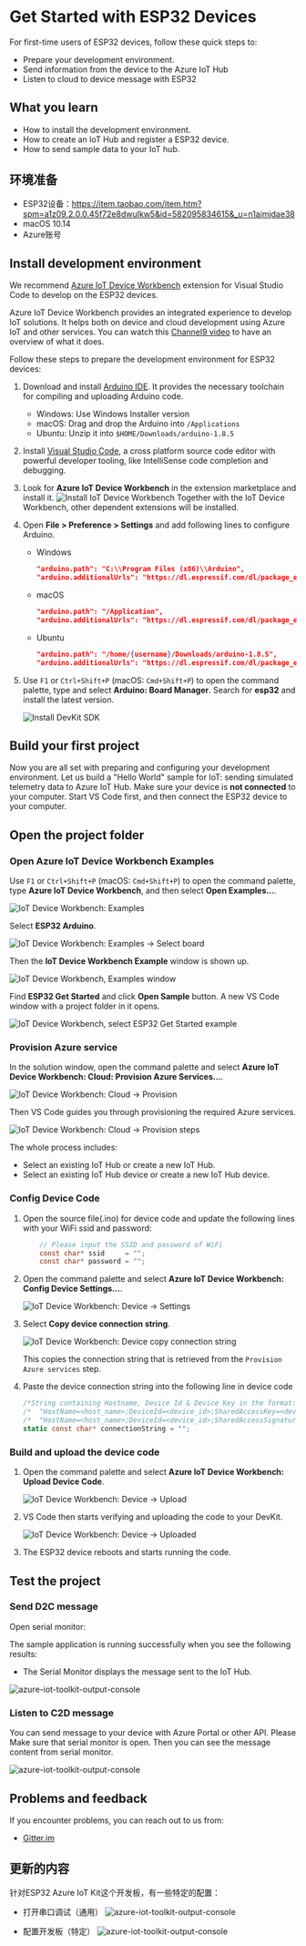 # Get Started with ESP32 Devices

For first-time users of ESP32 devices, follow these quick steps to:
- Prepare your development environment.
- Send information from the device to the Azure IoT Hub 
- Listen to cloud to device message with ESP32

## What you learn

* How to install the development environment.
* How to create an IoT Hub and register a ESP32 device.
* How to send sample data to your IoT hub.




## 环境准备
* ESP32设备：https://item.taobao.com/item.htm?spm=a1z09.2.0.0.45f72e8dwuIkw5&id=582095834615&_u=n1ajmjdae38
* macOS 10.14
* Azure账号



## Install development environment

We recommend [Azure IoT Device Workbench](https://marketplace.visualstudio.com/items?itemName=vsciot-vscode.vscode-iot-workbench) extension for Visual Studio Code to develop on the ESP32 devices.

Azure IoT Device Workbench provides an integrated experience to develop IoT solutions. It helps both on device and cloud development using Azure IoT and other services. You can watch this [Channel9 video](https://channel9.msdn.com/Shows/Internet-of-Things-Show/IoT-Workbench-extension-for-VS-Code) to have an overview of what it does.

Follow these steps to prepare the development environment for ESP32 devices:

1. Download and install [Arduino IDE](https://www.arduino.cc/en/Main/Software). It provides the necessary toolchain for compiling and uploading Arduino code.
   * Windows: Use Windows Installer version
   * macOS: Drag and drop the Arduino into `/Applications`
   * Ubuntu: Unzip it into `$HOME/Downloads/arduino-1.8.5`

2. Install [Visual Studio Code](https://code.visualstudio.com/), a cross platform source code editor with powerful developer tooling, like IntelliSense code completion and debugging.

3. Look for **Azure IoT Device Workbench** in the extension marketplace and install it.
    ![Install IoT Device Workbench](media/esp32-get-started/install-workbench.png)
    Together with the IoT Device Workbench, other dependent extensions will be installed.

4. Open **File > Preference > Settings** and add following lines to configure Arduino.

	* Windows

		```JSON
		"arduino.path": "C:\\Program Files (x86)\\Arduino",
		"arduino.additionalUrls": "https://dl.espressif.com/dl/package_esp32_index.json"
		```

	* macOS

		```JSON
		"arduino.path": "/Application",
		"arduino.additionalUrls": "https://dl.espressif.com/dl/package_esp32_index.json"
		```

	* Ubuntu

		```JSON
		"arduino.path": "/home/{username}/Downloads/arduino-1.8.5",
		"arduino.additionalUrls": "https://dl.espressif.com/dl/package_esp32_index.json"
		```

5. Use `F1` or `Ctrl+Shift+P` (macOS: `Cmd+Shift+P`) to open the command palette, type and select **Arduino: Board Manager**. Search for **esp32** and install the latest version.

    ![Install DevKit SDK](media/esp32-get-started/esp32-install-sdk.jpg)

## Build your first project

Now you are all set with preparing and configuring your development environment. Let us build a "Hello World" sample for IoT: sending simulated telemetry data to Azure IoT Hub.
Make sure your device is **not connected** to your computer. Start VS Code first, and then connect the ESP32 device to your computer.

## Open the project folder

### Open Azure IoT Device Workbench Examples

Use `F1` or `Ctrl+Shift+P` (macOS: `Cmd+Shift+P`) to open the command palette, type **Azure IoT Device Workbench**, and then select **Open Examples...**.

![IoT Device Workbench: Examples](media/iot-workbench-examples-cmd.png)

Select **ESP32 Arduino**.

![IoT Device Workbench: Examples -> Select board](media/iot-workbench-examples-board.png)

Then the **IoT Device Workbench Example** window is shown up.

![IoT Device Workbench, Examples window](media/iot-workbench-examples.png)

Find **ESP32 Get Started** and click **Open Sample** button. A new VS Code window with a project folder in it opens.

![IoT Device Workbench, select ESP32 Get Started example](media/esp32-get-started/open-example-esp32getstarted.jpg)

### Provision Azure service

In the solution window, open the command palette and select **Azure IoT Device Workbench: Cloud: Provision Azure Services...**.

![IoT Device Workbench: Cloud -> Provision](media/iot-workbench-cloud-provision.png)

Then VS Code guides you through provisioning the required Azure services.

![IoT Device Workbench: Cloud -> Provision steps](media/iot-workbench-cloud-provision-steps2.png)

The whole process includes:
* Select an existing IoT Hub or create a new IoT Hub.
* Select an existing IoT Hub device or create a new IoT Hub device. 

### Config Device Code

1. Open the source file(.ino) for device code and update the following lines with your WiFi ssid and password:
    ```csharp
		// Please input the SSID and password of WiFi
		const char* ssid     = "";
		const char* password = "";
    ```

2. Open the command palette and select **Azure IoT Device Workbench: Config Device Settings...**.

   ![IoT Device Workbench: Device -> Settings](media/iot-workbench-device-settings.png)

3. Select **Copy device connection string**.

	![IoT Device Workbench: Device copy connection string](media/esp32-get-started/copy-connection-string.png)

   This copies the connection string that is retrieved from the `Provision Azure services` step.

4. Paste the device connection string into the following line in device code
    ```csharp
	/*String containing Hostname, Device Id & Device Key in the format:                         */
	/*  "HostName=<host_name>;DeviceId=<device_id>;SharedAccessKey=<device_key>"                */
	/*  "HostName=<host_name>;DeviceId=<device_id>;SharedAccessSignature=<device_sas_token>"    */
	static const char* connectionString = "";
    ```

### Build and upload the device code

1. Open the command palette and select **Azure IoT Device Workbench: Upload Device Code**.

	![IoT Device Workbench: Device -> Upload](media/iot-workbench-device-upload.png)

2. VS Code then starts verifying and uploading the code to your DevKit.

	![IoT Device Workbench: Device -> Uploaded](media/esp32-get-started/esp32-device-uploaded.png)

3. The ESP32 device reboots and starts running the code.

## Test the project

### Send D2C message

Open serial monitor:

The sample application is running successfully when you see the following results:

* The Serial Monitor displays the message sent to the IoT Hub.

![azure-iot-toolkit-output-console](media/esp32-get-started/monitor-d2c-message.png)

### Listen to C2D message

You can send message to your device with Azure Portal or other API. Please Make sure that serial monitor is open. Then you can see the message content from serial monitor.

![azure-iot-toolkit-output-console](media/esp32-get-started/monitor-c2d-message.png)

## Problems and feedback

If you encounter problems, you can reach out to us from:
* [Gitter.im](https://gitter.im/Microsoft/vscode-iot-workbench)



## 更新的内容
针对ESP32 Azure IoT Kit这个开发板，有一些特定的配置：

* 打开串口调试（通用）
![azure-iot-toolkit-output-console](media/esp32-get-started/SerialMonitor.png)

* 配置开发板（特定）
![azure-iot-toolkit-output-console](media/esp32-get-started/ArduinoBoardConf.png)



